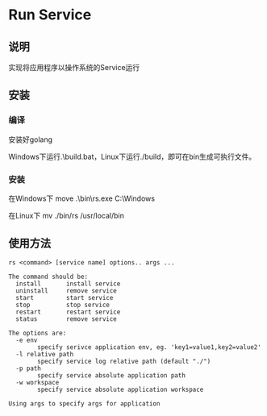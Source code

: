 # Run Service

## 说明

实现将应用程序以操作系统的Service运行

## 安装

### 编译
安装好golang

Windows下运行.\build.bat，Linux下运行./build，即可在bin生成可执行文件。

### 安装

在Windows下 move .\bin\rs.exe C:\Windows

在Linux下 mv ./bin/rs /usr/local/bin

## 使用方法

```shell
rs <command> [service name] options.. args ...

The command should be:
  install       install service
  uninstall     remove service
  start         start service
  stop          stop service
  restart       restart service
  status        remove service

The options are:
  -e env
        specify serivce application env, eg. 'key1=value1,key2=value2'
  -l relative path
        specify service log relative path (default "./")
  -p path
        specify service absolute application path
  -w workspace
        specify service absolute application workspace

Using args to specify args for application

```

